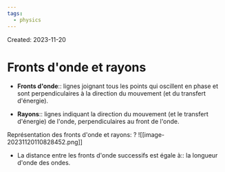 ```yaml
---
tags:
  - physics
---
```

Created: 2023-11-20

# Fronts d'onde et rayons
- **Fronts d'onde**:: lignes joignant tous les points qui oscillent en phase et sont perpendiculaires à la direction du mouvement (et du transfert d'énergie).
<!--SR:!2023-12-05,1,130-->
- **Rayons**:: lignes indiquant la direction du mouvement (et le transfert d'énergie) de l'onde, perpendiculaires au front de l'onde.
<!--SR:!2023-12-05,2,164-->

Représentation des fronts d'onde et rayons:
?
![[image-20231120110828452.png]]
<!--SR:!2023-12-08,10,228-->

- La distance entre les fronts d'onde successifs est égale à:: la longueur d'onde des ondes.
<!--SR:!2023-12-06,8,208-->

